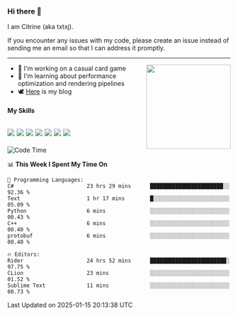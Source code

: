 ### Hi there 👋

I am Citrine (aka txtxj).

If you encounter any issues with my code, please create an issue instead of sending me an email so that I can address it promptly.

---

<img align="right" height="190" src="http://github-profile-summary-cards.vercel.app/api/cards/stats?username=txtxj&theme=vue">

- 🌱 I'm working on a casual card game
- 📖 I'm learning about performance optimization and rendering pipelines
- 🕊️ [Here](https://txtxj.top) is my blog

#### My Skills

![](https://img.shields.io/badge/Unity-000000?logo=unity&logoColor=fff)
![](https://img.shields.io/badge/C%23-239120?logo=csharp&logoColor=fff)
![](https://img.shields.io/badge/Python-3e74a2?logo=python&logoColor=fff)
![](https://img.shields.io/badge/C++-65318e?logo=cplusplus&logoColor=fff)
![](https://img.shields.io/badge/Vue-4FC08D?logo=vuedotjs&logoColor=fff)
![](https://img.shields.io/badge/Blender-f5792a?logo=blender&logoColor=fff)
![](https://img.shields.io/badge/MS%20SQL-cc2927?logo=microsoftsqlserver&logoColor=fff)
---

<!--START_SECTION:waka-->
![Code Time](http://img.shields.io/badge/Code%20Time-2%2C426%20hrs%2024%20mins-blue)

📊 **This Week I Spent My Time On** 

```text
💬 Programming Languages: 
C#                       23 hrs 29 mins      ███████████████████████░░   92.36 % 
Text                     1 hr 17 mins        █░░░░░░░░░░░░░░░░░░░░░░░░   05.09 % 
Python                   6 mins              ░░░░░░░░░░░░░░░░░░░░░░░░░   00.43 % 
C++                      6 mins              ░░░░░░░░░░░░░░░░░░░░░░░░░   00.40 % 
protobuf                 6 mins              ░░░░░░░░░░░░░░░░░░░░░░░░░   00.40 % 

🔥 Editors: 
Rider                    24 hrs 52 mins      ████████████████████████░   97.75 % 
CLion                    23 mins             ░░░░░░░░░░░░░░░░░░░░░░░░░   01.52 % 
Sublime Text             11 mins             ░░░░░░░░░░░░░░░░░░░░░░░░░   00.73 % 
```


 Last Updated on 2025-01-15 20:13:38 UTC
<!--END_SECTION:waka-->
